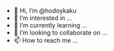 - 👋 Hi, I’m @hodoykaku
- 👀 I’m interested in ...
- 🌱 I’m currently learning ...
- 💞️ I’m looking to collaborate on ...
- 📫 How to reach me ...

<!---
hodoykaku/hodoykaku is a ✨ special ✨ repository because its `README.md` (this file) appears on your GitHub profile.
You can click the Preview link to take a look at your changes.
--->
